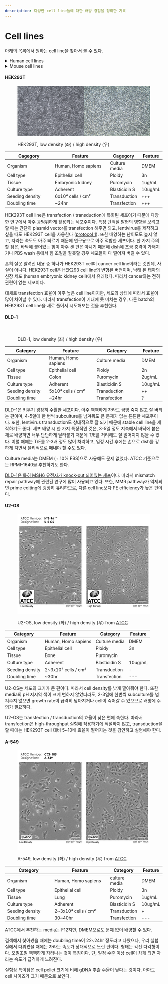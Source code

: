 ```yaml
---
description: 다양한 cell line들에 대한 배양 경험을 정리한 기록
---
```


# Cell lines

아래의 목록에서 원하는 cell line을 찾아서 볼 수 있다.

<details>

<summary>Human cell lines</summary>

[HEK293T](cell-lines.md#hek293t)

[DLD-1](cell-lines.md#dld-1)

[U2-OS](cell-lines.md#u2-os)

[A-549](cell-lines.md#a-549)

</details>

<details>

<summary>Mouse cell lines</summary>



</details>

#### HEK293T

<figure><img src="../../../../.gitbook/assets/HEK293T_culture (2).png" alt=""><figcaption><p>HEK293T, low density (좌) / high density (우)</p></figcaption></figure>

<table><thead><tr><th width="175">Cagegory</th><th width="209">Feature</th><th>Cagegory</th><th>Feature</th></tr></thead><tbody><tr><td>Organism</td><td>Human, Homo sapiens</td><td>Culture media</td><td>DMEM</td></tr><tr><td>Cell type</td><td>Epithelial cell</td><td>Ploidy</td><td>3n</td></tr><tr><td>Tissue</td><td>Embryonic kidney</td><td>Puromycin</td><td>1ug/mL</td></tr><tr><td>Culture type</td><td>Adherent</td><td>Blasticidin S</td><td>10ug/mL</td></tr><tr><td>Seeding density</td><td>6x10⁴ cells / cm²</td><td>Transduction</td><td>+++</td></tr><tr><td>Doubling time</td><td>~24hr</td><td>Transfection</td><td>+++</td></tr></tbody></table>

HEK293T cell line은 transfection / transduction에 특화된 세포이기 때문에 다양한 연구에서 아주 광범위하게 활용되는 세포주이다. 특정 단백질 발현의 영향을 보려고 할 때는 간단히 plasmid vector를 transfection 해주면 되고, lentivirus를 제작하고 싶을 때도 HEK293T cell을 사용한다 ([protocol 1](https://www.addgene.org/protocols/lentivirus-production/)). 또한 배양하는 난이도도 높지 않고, 자라는 속도도 아주 빠르기 때문에 연구용으로 아주 적합한 세포이다. 한 가지 주의할 점은, 바닥에 붙어있는 힘이 아주 센 편은 아니기 때문에 dish에 조금 충격이 가해지거나 PBS wash 등에서 힘 조절을 잘못할 경우 세포들이 다 떨어져 버릴 수 있다.&#x20;

흔히 잘못 알려진 내용 중 하나가 HEK293T cell이 cancer cell line이라는 것인데, 사실이 아니다. HEK293T cell은 HEK293 cell line의 변형된 버전이며, 낙태 된 태아의 신장 세포 (human embryonic kidney cell)에서 유래했다. 따라서 cancer와는 전혀 관련이 없는 세포이다.&#x20;

대체로 transfection 효율이 아주 높은 cell line이지만, 세포의 상태에 따라서 효율이 많이 차이날 수 있다. 따라서 transfection이 기대에 못 미치는 경우, 다른 batch의 HEK293T cell line을 새로 풀어서 시도해보는 것을 추천한다.&#x20;

#### DLD-1

<figure><img src="../../../../.gitbook/assets/DLD1_culture.png" alt=""><figcaption><p>DLD-1, low density (좌) / high density (우)</p></figcaption></figure>

<table><thead><tr><th width="183">Category</th><th width="223">Feature</th><th width="178">Category</th><th>Feature</th></tr></thead><tbody><tr><td>Organism</td><td>Human, Homo sapiens</td><td>Culture media</td><td>DMEM</td></tr><tr><td>Cell type</td><td>Epithelial cell</td><td>Ploidy</td><td>2n</td></tr><tr><td>Tissue</td><td>Colon</td><td>Puromycin</td><td>2ug/mL</td></tr><tr><td>Culture type</td><td>Adherent</td><td>Blasticidin S</td><td>10ug/mL</td></tr><tr><td>Seeding density</td><td>5x10⁴ cells / cm²</td><td>Transduction</td><td>++</td></tr><tr><td>Doubling time</td><td>~24hr</td><td>Transfection</td><td>?</td></tr></tbody></table>

DLD-1은 키우기 굉장히 수월한 세포이다. 아주 빽빽하게 자라도 금방 죽지 않고 잘 버티는 편이며, 4-5일에 한  번씩 subculture를 넘겨줘도 큰 문제가 없는 튼튼한 세포주이다. 또한, lentivirus transduction도 상대적으로 잘 되기 때문에 stable cell line을 제작하기도 좋다. 세포 배양 시 한 가지 특징적인 것은, 3-5일 정도 지속해서 바닥에 붙은 채로 배양하면 너무 단단하게 달라붙기 때문에 T/E를 처리해도 잘 떨어지지 않을 수 있다. 이럴 때에는 T/E를 2-3배 정도 많이 처리하고, 일정 시간 후에는 손으로 dish를 강하게 치면서 물리적으로 떼내야 할 수도 있다.

Culture media는 DMEM (+ 10% FBS)으로 사용해도 문제 없었다. ATCC 기준으로는 RPMI-1640을 추천하기도 한다.&#x20;

[DLD-1은 특히 MSH6 유전자가 knock-out 되어있는 세포](https://www.spandidos-publications.com/ijo/24/3/697)이다. 따라서 mismatch repair pathway에 관련된 연구에 많이 사용되고 있다. 또한, MMR pathway가 억제되면 prime editing에 굉장히 유리하므로, 다른 cell line보다 PE efficiency가 높은 편이다.

#### U2-OS

<figure><img src="../../../../.gitbook/assets/U2OS.jpg" alt=""><figcaption><p>U2-OS, low density (좌) / high density (우) from <a href="https://www.atcc.org/products/htb-96">ATCC</a></p></figcaption></figure>

| Category        | Feature              | Category      | Feature |
| --------------- | -------------------- | ------------- | ------- |
| Organism        | Human, Homo sapiens  | Culture media | DMEM    |
| Cell type       | Epithelial cell      | Ploidy        | 3n      |
| Tissue          | Bone                 | Puromycin     |         |
| Culture type    | Adherent             | Blasticidin S | 10ug/mL |
| Seeding density | 2\~3x10⁴ cells / cm² | Transduction  | -       |
| Doubling time   | \~30hr               | Transfection  | ---     |

U2-OS는 세포의 크기가 큰 편이다. 따라서 cell density를 낮게 깔아줘야 한다. 또한 media의 pH 지시약 색이 크게 변하지 않았더라도, 2-3일에 한번씩 subculture를 넘겨주지 않으면 growth rate이 급격히 낮아지거나 cell이 죽어갈 수 있으므로 배양에 주의가 필요하다.&#x20;

U2-OS는 transfection / transduction의 효율이 낮은 편에 속한다. 따라서 transfection은 high-throughput 실험에 적용하기에 적절하지 않고, transduction을 할 때에는 HEK293T cell 대비 5\~10배 효율이 떨어지는 것을 감안하고 실험해야 한다.&#x20;

#### A-549

<figure><img src="../../../../.gitbook/assets/A549.jpg" alt=""><figcaption><p>A-549, low density (좌) / high density (우) from <a href="https://www.atcc.org/products/ccl-185">ATCC</a></p></figcaption></figure>

<table><thead><tr><th width="180">Category</th><th width="224">Feature</th><th>Category</th><th>Feature</th></tr></thead><tbody><tr><td>Organism</td><td>Human, Homo sapiens</td><td>culture media</td><td>DMEM</td></tr><tr><td>Cell type</td><td>Epithelial cell</td><td>Ploidy</td><td>3n</td></tr><tr><td>Tissue</td><td>Lung</td><td>Puromycin</td><td>1ug/mL</td></tr><tr><td>Culture type</td><td>Adherent</td><td>Blasticidin S</td><td>10ug/mL</td></tr><tr><td>Seeding density</td><td>2~3x10⁴ cells / cm²</td><td>Transduction</td><td>+</td></tr><tr><td>Doubling time</td><td>30~40hr</td><td>Transfection</td><td>---</td></tr></tbody></table>

ATCC에서 추천하는 media는 F12지만, DMEM으로도 문제 없이 배양할 수 있다.&#x20;

검색해서 찾아봤을 때에는 doubling time이 22\~24hr 정도라고 나왔으나, 우리 실험실에서 다뤄봤을 때에는 자라는 속도가 상대적으로 느린 편이다. 형태는 각진 다각형이다. 오밀조밀 빽빽하게 자라나는 것이 특징이다. 단, 일정 수준 이상 cell이 차게  되면 자라는 속도가 급격하게 느려진다.&#x20;

실험상 특이점은 cell pellet 크기에 비해 gDNA 추출 수율이 낮다는 것이다. 아마도 cell 사이즈가 크기 때문으로 보인다.&#x20;



